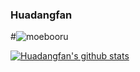 ### Huadangfan

#![moebooru](https://count.getloli.com/get/@huadangfan.github.readme?theme=moebooru)

<!--
**Huadangfan/huadangfan** is a ✨ _special_ ✨ repository because its `README.md` (this file) appears on your GitHub profile.

Here are some ideas to get you started:

- 🔭 I’m currently working on ...
- 🌱 I’m currently learning ...
- 👯 I’m looking to collaborate on ...
- 🤔 I’m looking for help with ...
- 💬 Ask me about ...
- 📫 How to reach me: ...
- 😄 Pronouns: ...
- ⚡ Fun fact: ...
-->
[![Huadangfan's github stats](https://github-readme-stats.vercel.app/api?username=huadangfan&theme=tokyonight)](https://github.com/anuraghazra/github-readme-stats)
